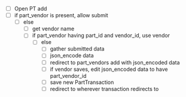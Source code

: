- [ ] Open PT add
- [ ] if part_vendor is present, allow submit
  - [ ] else
    - [ ] get vendor name
    - [ ] if part_vendor having part_id and vendor_id, use vendor
      - [ ] else
        - [ ] gather submitted data
        - [ ] json_encode data
        - [ ] redirect to part_vendors add with json_encoded data
        - [ ] if vendor saves, edit json_encoded data to have part_vendor_id
        - [ ] save new PartTransaction
        - [ ] redirect to wherever transaction redirects to